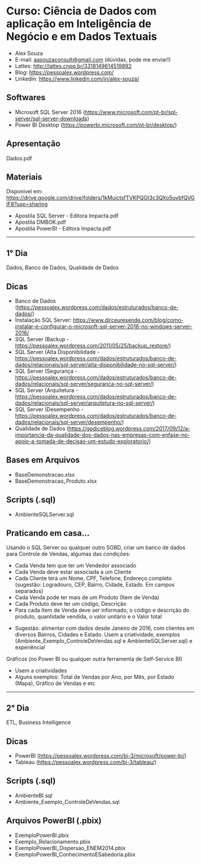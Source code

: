 # Curso: Ciência de Dados com aplicação em Inteligência de Negócio e em Dados Textuais
- Alex Souza
- E-mail: aasouzaconsult@gmail.com (dúvidas, pode me enviar!)
- Lattes: http://lattes.cnpq.br/3318149614519892
- Blog: https://pessoalex.wordpress.com/
- Linkedin: https://www.linkedin.com/in/alex-souza/

Softwares
---------
- Microsoft SQL Server 2016 (https://www.microsoft.com/pt-br/sql-server/sql-server-downloads)
- Power BI Desktop (https://powerbi.microsoft.com/pt-br/desktop/)

Apresentação
------------
Dados.pdf

Materiais
------------
Dísponivel em: https://drive.google.com/drive/folders/1kMuictsfTVKPQGt3c3QXo5uvbfQVGIF8?usp=sharing

- Apostila SQL Server - Editora Impacta.pdf
- Apostila DMBOK.pdf
- Apostila PowerBI - Editora Impacta.pdf

--------------------------------------------------------------------------------------------------
1° Dia
-----------
Dados, Banco de Dados, Qualidade de Dados

Dicas
-----
- Banco de Dados (https://pessoalex.wordpress.com/dados/estruturados/banco-de-dados/)
- Instalação SQL Server: https://www.dirceuresende.com/blog/como-instalar-e-configurar-o-microsoft-sql-server-2016-no-windows-server-2016/
- SQL Server (Backup - https://pessoalex.wordpress.com/2011/05/25/backup_restore/)
- SQL Server (Alta Disponibilidade - https://pessoalex.wordpress.com/dados/estruturados/banco-de-dados/relacionais/sql-server/alta-disponibilidade-no-sql-server/)
- SQL Server (Segurança - https://pessoalex.wordpress.com/dados/estruturados/banco-de-dados/relacionais/sql-server/seguranca-no-sql-server/)
- SQL Server (Arquitetura - https://pessoalex.wordpress.com/dados/estruturados/banco-de-dados/relacionais/sql-server/arquitetura-no-sql-server/)
- SQL Server (Desempenho - https://pessoalex.wordpress.com/dados/estruturados/banco-de-dados/relacionais/sql-server/desempenho/)
- Qualidade de Dados (https://gpdiceblog.wordpress.com/2017/09/12/a-importancia-da-qualidade-dos-dados-nas-empresas-com-enfase-no-apoio-a-tomada-de-decisao-um-estudo-exploratorio/)

Bases em Arquivos
-------------
- BaseDemonstracao.xlsx
- BaseDemonstracao_Produto.xlsx

Scripts (.sql)
-------------
- AmbienteSQLServer.sql

Praticando em casa...
-------------
Usando o SQL Server ou qualquer outro SGBD, criar um banco de dados para Controle de Vendas, algumas das condições:
- Cada Venda tem que ter um Vendedor associado
- Cada Venda deve estar associada a um Cliente
- Cada Cliente terá um Nome, CPF, Telefone, Endereço completo (sugestão: Logradouro, CEP, Bairro, Cidade, Estado. Em campos separados)
- Cada Venda pode ter mais de um Produto (Item de Venda)
- Cada Produto deve ter um código, Descrição
- Para cada Item de Venda deve ser informado, o código e descrição do produto, quantidade vendida, o valor unitário e o Valor total

* Sugestão: alimentar com dados desde Janeiro de 2016, com clientes em diversos Bairros, Cidades e Estado. Usem a criatividade, exemplos (Ambiente_Exemplo_ControleDeVendas.sql e AmbienteSQLServer.sql) e experiência!

Gráficos (no Power BI ou qualquer outra ferramenta de Self-Service BI)
- Usem a criatividades
- Alguns exemplos: Total de Vendas por Ano, por Mês, por Estado (Mapa), Gráfico de Vendas e etc

--------------------------------------------------------------------------------------------------
2° Dia
-----------
ETL, Business Intelligence

Dicas
-----
- PowerBI (https://pessoalex.wordpress.com/bi-3/microsoft/power-bi/)
- Tableau (https://pessoalex.wordpress.com/bi-3/tableau/)

Scripts (.sql)
-------------
- AmbienteBI.sql
- Ambiente_Exemplo_ControleDeVendas.sql

Arquivos PowerBI (.pbix)
-------------
- ExemploPowerBI.pbix
- Exemplo_Relacionamento.pbix
- ExemploPowerBI_Dispersao_ENEM2014.pbix
- ExemploPowerBI_ConhecimentoESabedoria.pbix
